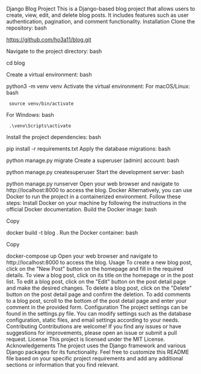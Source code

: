 Django Blog Project
This is a Django-based blog project that allows users to create, view, edit, and delete blog posts. It includes features such as user authentication, pagination, and comment functionality.
Installation
Clone the repository:
bash

   https://github.com/ho3a11/blog.git
   
Navigate to the project directory:
bash



   cd blog
   
Create a virtual environment:
bash



   python3 -m venv venv
Activate the virtual environment:
For macOS/Linux:
bash



     source venv/bin/activate
For Windows:
bash



     .\venv\Scripts\activate
Install the project dependencies:
bash


   pip install -r requirements.txt
Apply the database migrations:
bash



   python manage.py migrate
Create a superuser (admin) account:
bash



   python manage.py createsuperuser
Start the development server:
bash



   python manage.py runserver
Open your web browser and navigate to http://localhost:8000 to access the blog.
Docker
Alternatively, you can use Docker to run the project in a containerized environment. Follow these steps:
Install Docker on your machine by following the instructions in the official Docker documentation.
Build the Docker image:
bash

Copy

   docker build -t blog .
Run the Docker container:
bash

Copy

   docker-compose up
Open your web browser and navigate to http://localhost:8000 to access the blog.
Usage
To create a new blog post, click on the "New Post" button on the homepage and fill in the required details.
To view a blog post, click on its title on the homepage or in the post list.
To edit a blog post, click on the "Edit" button on the post detail page and make the desired changes.
To delete a blog post, click on the "Delete" button on the post detail page and confirm the deletion.
To add comments to a blog post, scroll to the bottom of the post detail page and enter your comment in the provided form.
Configuration
The project settings can be found in the settings.py file. You can modify settings such as the database configuration, static files, and email settings according to your needs.
Contributing
Contributions are welcome! If you find any issues or have suggestions for improvements, please open an issue or submit a pull request.
License
This project is licensed under the MIT License.
Acknowledgements
The project uses the Django framework and various Django packages for its functionality.
Feel free to customize this README file based on your specific project requirements and add any additional sections or information that you find relevant.
